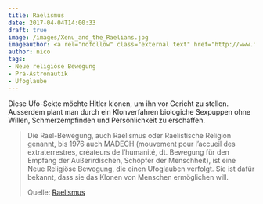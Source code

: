 ```yaml
---
title: Raelismus
date: 2017-04-04T14:00:33
draft: true
image: /images/Xenu_and_the_Raelians.jpg
imageauthor: <a rel="nofollow" class="external text" href="http://www.flickr.com/people/34566058@N03">carmenslade</a>
author: nico
tags: 
- Neue religiöse Bewegung
- Prä-Astronautik
- Ufoglaube
---
```


Diese Ufo-Sekte möchte Hitler klonen, um ihn vor Gericht zu stellen. Ausserdem plant man durch ein Klonverfahren biologiche Sexpuppen ohne Willen, Schmerzempfinden und Persönlichkeit zu erschaffen.

> Die Rael-Bewegung, auch Raelismus oder Raelistische Religion genannt, bis 1976
> auch MADECH (mouvement pour l’accueil des extraterrestres, créateurs de
> l’humanité, dt. Bewegung für den Empfang der Außerirdischen, Schöpfer der Menschheit), 
> ist eine Neue Religiöse Bewegung, die einen Ufoglauben verfolgt. 
> Sie ist dafür bekannt, dass sie das Klonen von Menschen ermöglichen will.
>
> Quelle: [Raelismus](https://de.wikipedia.org/wiki/Raelismus)
